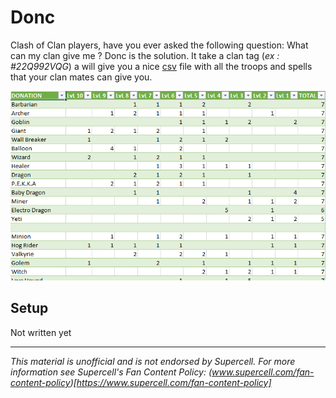 # Donc
 
Clash of Clan players, have you ever asked the following question: What can my clan give me ?
Donc is the solution. It take a clan tag (*ex : #22Q992VQG*) a will give you a nice [csv](https://en.wikipedia.org/wiki/Comma-separated_values) file with all the troops and spells that your clan mates can give you.

![table](https://raw.githubusercontent.com/tatounee/Donc/main/screenshot/table.png)

## Setup
Not written yet


---

*This material is unofficial and is not endorsed by Supercell. For more information see Supercell's Fan Content Policy: (www.supercell.com/fan-content-policy)[https://www.supercell.com/fan-content-policy]*